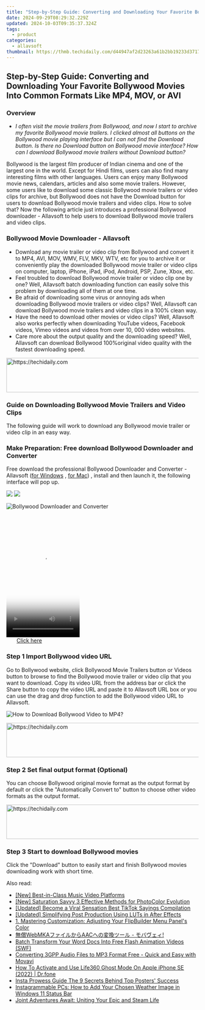 ```yaml
---
title: "Step-by-Step Guide: Converting and Downloading Your Favorite Bollywood Movies Into Common Formats Like MP4, MOV, or AVI"
date: 2024-09-29T08:29:32.229Z
updated: 2024-10-03T09:35:37.324Z
tags:
  - product
categories:
  - allavsoft
thumbnail: https://thmb.techidaily.com/d44947af2d23263a61b2bb19233d3717a7fd178394378301c673d9cd094e466a.jpg
---
```


## Step-by-Step Guide: Converting and Downloading Your Favorite Bollywood Movies Into Common Formats Like MP4, MOV, or AVI

### Overview

* _I often visit the movie trailers from Bollywood, and now I start to archive my favorite Bollywood movie trailers. I clicked almost all buttons on the Bollywood movie playing interface but I can not find the Download button. Is there no Download button on Bollywood movie interface? How can I download Bollywood movie trailers without Download button?_

Bollywood is the largest film producer of Indian cinema and one of the largest one in the world. Except for Hindi films, users can also find many interesting films with other languages. Users can enjoy many Bollywood movie news, calendars, articles and also some movie trailers. However, some users like to download some classic Bollywood movie trailers or video clips for archive, but Bollywood does not have the Download button for users to download Bollywood movie trailers and video clips. How to solve that? Now the following article just introduces a professional Bollywood downloader - Allavsoft to help users to download Bollywood movie trailers and video clips.

### Bollywood Movie Downloader - Allavsoft

* Download any movie trailer or video clip from Bollywood and convert it to MP4, AVI, MOV, WMV, FLV, MKV, WTV, etc for you to archive it or conveniently play the downloaded Bollywood movie trailer or video clips on computer, laptop, iPhone, iPad, iPod, Android, PSP, Zune, Xbox, etc.
* Feel troubled to download Bollywood movie trailer or video clip one by one? Well, Allavsoft batch downloading function can easily solve this problem by downloading all of them at one time.
* Be afraid of downloading some virus or annoying ads when downloading Bollywood movie trailers or video clips? Well, Allavsoft can download Bollywood movie trailers and video clips in a 100% clean way.
* Have the need to download other movies or video clips? Well, Allavsoft also works perfectly when downloading YouTube videos, Facebook videos, Vimeo videos and videos from over 10, 000 video websites.
* Care more about the output quality and the downloading speed? Well, Allavsoft can download Bollywood 100%original video quality with the fastest downloading speed.

<!-- affiliate ads begin -->
<a href="https://appsumo.8odi.net/c/5597632/2151890/7443" target="_top" id="2151890">
  <img src="//a.impactradius-go.com/display-ad/7443-2151890" border="0" alt="https://techidaily.com" width="728" height="90"/>
</a>
<img height="0" width="0" src="https://appsumo.8odi.net/i/5597632/2151890/7443" style="position:absolute;visibility:hidden;" border="0" />
<!-- affiliate ads end -->

### Guide on Downloading Bollywood Movie Trailers and Video Clips

The following guide will work to download any Bollywood movie trailer or video clip in an easy way.

### Make Preparation: Free download Bollywood Downloader and Converter

Free download the professional Bollywood Downloader and Converter - Allavsoft ([for Windows](https://tools.techidaily.com/allavsoft/products/) , [for Mac](https://tools.techidaily.com/allavsoft/products/)) , install and then launch it, the following interface will pop up.

[![](https://www.allavsoft.com/how-to/../images/how-to/free-download-win.jpg)](https://tools.techidaily.com/allavsoft/products/) [![](https://www.allavsoft.com/how-to/../images/how-to/free-download-mac.jpg)](https://tools.techidaily.com/allavsoft/products/)

![Bollywood Downloader and Converter](https://www.allavsoft.com/how-to/../images/allavsoft/screen-shot-600.jpg)

<!-- affiliate ads begin -->
<span id="1630055">
					<video width="192" height="320" style="cursor:pointer"
           poster="//a.impactradius-go.com/display-clicktoplayimage/1630055.png"
           onclick="if(!this.playClicked){this.play();this.setAttribute('controls',true);this.playClicked=true;}">
	   <source src="//a.impactradius-go.com/display-ad/18460-1630055">
	   <img src="//a.impactradius-go.com/display-clicktoplayimage/1630055.png" style="border: none; height: 100%; width: 100%; object-fit: contain">
	</video>
	<div style="width:120px;text-align:center"><a href="javascript:window.open(decodeURIComponent('https%3A%2F%2Fcaperobbin.sjv.io%2Fc%2F5597632%2F1630055%2F18460'), '_blank');void(0);">Click here</a></div>
</span>
<img height="0" width="0" src="https://imp.pxf.io/i/5597632/1630055/18460" style="position:absolute;visibility:hidden;" border="0" />
<!-- affiliate ads end -->

### Step 1 Import Bollywood video URL

Go to Bollywood website, click Bollywood Movie Trailers button or Videos button to browse to find the Bollywood movie trailer or video clip that you want to download. Copy its video URL from the address bar or click the Share button to copy the video URL and paste it to Allavsoft URL box or you can use the drag and drop function to add the Bollywood video URL to Allavsoft.

![How to Download Bollywood Video to MP4?](https://www.allavsoft.com/how-to/../images/how-to/download-rtmp-video/download-rtmp-video.jpg)

<!-- affiliate ads begin -->
<a href="https://aligracehair.sjv.io/c/5597632/1896532/19272" target="_top" id="1896532">
  <img src="//a.impactradius-go.com/display-ad/19272-1896532" border="0" alt="https://techidaily.com" width="728" height="90"/>
</a>
<img height="0" width="0" src="https://aligracehair.sjv.io/i/5597632/1896532/19272" style="position:absolute;visibility:hidden;" border="0" />
<!-- affiliate ads end -->

### Step 2 Set final output format (Optional)

You can choose Bollywood original movie format as the output format by default or click the "Automatically Convert to" button to choose other video formats as the output format.

<!-- affiliate ads begin -->
<a href="https://ephamedtechinc.pxf.io/c/5597632/2137218/26400" target="_top" id="2137218">
  <img src="//a.impactradius-go.com/display-ad/26400-2137218" border="0" alt="https://techidaily.com" width="728" height="90"/>
</a>
<img height="0" width="0" src="https://ephamedtechinc.pxf.io/i/5597632/2137218/26400" style="position:absolute;visibility:hidden;" border="0" />
<!-- affiliate ads end -->

### Step 3 Start to download Bollywood movies

Click the "Download" button to easily start and finish Bollywood movies downloading work with short time.

<ins class="adsbygoogle"
     style="display:block"
     data-ad-format="autorelaxed"
     data-ad-client="ca-pub-7571918770474297"
     data-ad-slot="1223367746"></ins>

<ins class="adsbygoogle"
     style="display:block"
     data-ad-client="ca-pub-7571918770474297"
     data-ad-slot="8358498916"
     data-ad-format="auto"
     data-full-width-responsive="true"></ins>

<span class="atpl-alsoreadstyle">Also read:</span>
<div><ul>
<li><a href="https://extra-lessons.techidaily.com/new-best-in-class-music-video-platforms/"><u>[New] Best-in-Class Music Video Platforms</u></a></li>
<li><a href="https://extra-approaches.techidaily.com/new-saturation-savvy-3-effective-methods-for-photocolor-evolution/"><u>[New] Saturation Savvy 3 Effective Methods for PhotoColor Evolution</u></a></li>
<li><a href="https://tiktok-videos.techidaily.com/updated-become-a-viral-sensation-best-tiktok-sayings-compilation/"><u>[Updated] Become a Viral Sensation Best TikTok Sayings Compilation</u></a></li>
<li><a href="https://extra-approaches.techidaily.com/updated-simplifying-post-production-using-luts-in-after-effects/"><u>[Updated] Simplifying Post Production Using LUTs in After Effects</u></a></li>
<li><a href="https://win-workspace.techidaily.com/1-mastering-customization-adjusting-your-flipbuilder-menu-panels-color/"><u>1. Mastering Customization: Adjusting Your FlipBuilder Menu Panel's Color</u></a></li>
<li><a href="https://win-workspace.techidaily.com/webmkaaac/"><u>無償WebMKAファイルからAACへの変換ツール - モバヴェィ!</u></a></li>
<li><a href="https://win-workspace.techidaily.com/batch-transform-your-word-docs-into-free-flash-animation-videos-swf/"><u>Batch Transform Your Word Docs Into Free Flash Animation Videos (SWF)</u></a></li>
<li><a href="https://win-workspace.techidaily.com/converting-3gpp-audio-files-to-mp3-format-free-quick-and-easy-with-movavi/"><u>Converting 3GPP Audio Files to MP3 Format Free - Quick and Easy with Movavi</u></a></li>
<li><a href="https://location-social.techidaily.com/how-to-activate-and-use-life360-ghost-mode-on-apple-iphone-se-2022-drfone-by-drfone-virtual-ios/"><u>How To Activate and Use Life360 Ghost Mode On Apple iPhone SE (2022) | Dr.fone</u></a></li>
<li><a href="https://extra-lessons.techidaily.com/insta-prowess-guide-the-9-secrets-behind-top-posters-success/"><u>Insta Prowess Guide The 9 Secrets Behind Top Posters' Success</u></a></li>
<li><a href="https://win11.techidaily.com/instagrammable-pcs-how-to-add-your-chosen-weather-image-in-windows-11-status-bar/"><u>Instagrammable PCs: How to Add Your Chosen Weather Image in Windows 11 Status Bar</u></a></li>
<li><a href="https://games-able.techidaily.com/joint-adventures-await-uniting-your-epic-and-steam-life/"><u>Joint Adventures Await: Uniting Your Epic and Steam Life</u></a></li>
</ul></div>

